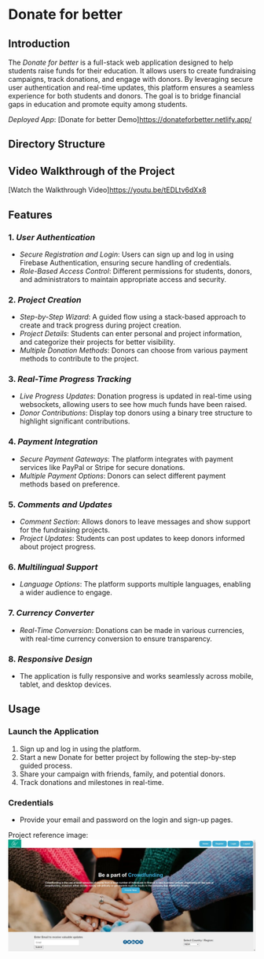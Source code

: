 # Donate for better

## Introduction

The *Donate for better* is a full-stack web application designed to help students raise funds for their education. It allows users to create fundraising campaigns, track donations, and engage with donors. By leveraging secure user authentication and real-time updates, this platform ensures a seamless experience for both students and donors. The goal is to bridge financial gaps in education and promote equity among students.

*Deployed App*: [Donate for better Demo]https://donateforbetter.netlify.app/

## Directory Structure

## Video Walkthrough of the Project

[Watch the Walkthrough Video]https://youtu.be/tEDLtv6dXx8

## Features

### 1. *User Authentication*
   - *Secure Registration and Login*: Users can sign up and log in using Firebase Authentication, ensuring secure handling of credentials.
   - *Role-Based Access Control*: Different permissions for students, donors, and administrators to maintain appropriate access and security.

### 2. *Project Creation*
   - *Step-by-Step Wizard*: A guided flow using a stack-based approach to create and track progress during project creation.
   - *Project Details*: Students can enter personal and project information, and categorize their projects for better visibility.
   - *Multiple Donation Methods*: Donors can choose from various payment methods to contribute to the project.

### 3. *Real-Time Progress Tracking*
   - *Live Progress Updates*: Donation progress is updated in real-time using websockets, allowing users to see how much funds have been raised.
   - *Donor Contributions*: Display top donors using a binary tree structure to highlight significant contributions.

### 4. *Payment Integration*
   - *Secure Payment Gateways*: The platform integrates with payment services like PayPal or Stripe for secure donations.
   - *Multiple Payment Options*: Donors can select different payment methods based on preference.

### 5. *Comments and Updates*
   - *Comment Section*: Allows donors to leave messages and show support for the fundraising projects.
   - *Project Updates*: Students can post updates to keep donors informed about project progress.

### 6. *Multilingual Support*
   - *Language Options*: The platform supports multiple languages, enabling a wider audience to engage.

### 7. *Currency Converter*
   - *Real-Time Conversion*: Donations can be made in various currencies, with real-time currency conversion to ensure transparency.

### 8. *Responsive Design*
   - The application is fully responsive and works seamlessly across mobile, tablet, and desktop devices.

## Usage

### Launch the Application
1. Sign up and log in using the platform.
2. Start a new Donate for better project by following the step-by-step guided process.
3. Share your campaign with friends, family, and potential donors.
4. Track donations and milestones in real-time.

### Credentials
- Provide your email and password on the login and sign-up pages.

Project reference image:
![image](https://github.com/amanbind36/AI-Mavericks_025/blob/main/screenshots/UI_screenshoot.jpg)
